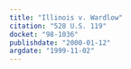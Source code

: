 ```yaml
---
title: "Illinois v. Wardlow"
citation: "528 U.S. 119"
docket: "98-1036"
publishdate: "2000-01-12"
argdate: "1999-11-02"
---
```

